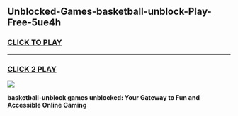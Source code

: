 
## Unblocked-Games-basketball-unblock-Play-Free-5ue4h
<h3>
<a href="https://premium76.site?title=basketball-unblock&ref=21A">CLICK TO PLAY</a></h3>
<hr>

<h3>
<a href="https://premium76.site?title=basketball-unblock&ref=21A">CLICK 2 PLAY</a>
  
</h3>

<a href="https://premium76.site?title=basketball-unblock&ref=21A"><img src="https://clearcache.store/games.png"></a>


**basketball-unblock games unblocked: Your Gateway to Fun and Accessible Online Gaming**
